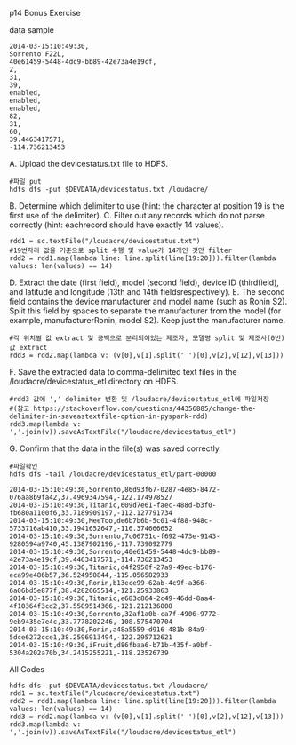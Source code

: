 p14 Bonus Exercise

data sample
```
2014-03-15:10:49:30,
Sorrento F22L,
40e61459-5448-4dc9-bb89-42e73a4e19cf,
2,
31,
39,
enabled,
enabled,
enabled,
82,
31,
60,
39.4463417571,
-114.736213453
```

A. Upload the devicestatus.txt file to HDFS.
```
#파일 put
hdfs dfs -put $DEVDATA/devicestatus.txt /loudacre/
```

B. Determine which delimiter to use (hint: the character at position 19 is the first use of the delimiter).
C. Filter out any records which do not parse correctly (hint: eachrecord should have exactly 14 values).
```
rdd1 = sc.textFile("/loudacre/devicestatus.txt")
#19번자리 값을 기준으로 split 수행 및 value가 14개인 것만 filter
rdd2 = rdd1.map(lambda line: line.split(line[19:20])).filter(lambda values: len(values) == 14)
```

D. Extract the date (first field), model (second field), device ID (thirdfield), and latitude and longitude (13th and 14th fieldsrespectively).
E. The second field contains the device manufacturer and model name (such as Ronin S2). Split this field by spaces to separate the manufacturer from the model (for example, manufacturerRonin, model S2). Keep just the manufacturer name.
```
#각 위치별 값 extract 및 공백으로 분리되어있는 제조자, 모델명 split 및 제조사(0번)값 extract
rdd3 = rdd2.map(lambda v: (v[0],v[1].split(' ')[0],v[2],v[12],v[13]))
```

F. Save the extracted data to comma-delimited text files in the /loudacre/devicestatus_etl directory on HDFS.
```
#rdd3 값에 ',' delimiter 변환 및 /loudacre/devicestatus_etl에 파일저장
#(참고 https://stackoverflow.com/questions/44356885/change-the-delimiter-in-saveastextfile-option-in-pyspark-rdd)
rdd3.map(lambda v: ','.join(v)).saveAsTextFile("/loudacre/devicestatus_etl")
```

G. Confirm that the data in the file(s) was saved correctly.
```
#파일확인
hdfs dfs -tail /loudacre/devicestatus_etl/part-00000

2014-03-15:10:49:30,Sorrento,86d93f67-0287-4e85-8472-076aa8b9fa42,37.4969347594,-122.174978527
2014-03-15:10:49:30,Titanic,609d7e61-faec-488d-b3f0-fb680a1100f6,33.7189909197,-112.127791734
2014-03-15:10:49:30,MeeToo,de6b7b6b-5c01-4f88-948c-5733716ab410,33.1941652647,-116.374666652
2014-03-15:10:49:30,Sorrento,7c06751c-f692-473e-9143-9280594a9740,45.1387902196,-117.739092779
2014-03-15:10:49:30,Sorrento,40e61459-5448-4dc9-bb89-42e73a4e19cf,39.4463417571,-114.736213453
2014-03-15:10:49:30,Titanic,d4f2958f-27a9-49ec-b176-eca99e486b57,36.524950844,-115.056582933
2014-03-15:10:49:30,Ronin,b13ece99-62ab-4c9f-a366-6a06bd5e877f,38.4282665514,-121.25933863
2014-03-15:10:49:30,Titanic,e683c864-2c49-46dd-8aa4-4f10364f3cd2,37.5589514366,-121.212136808
2014-03-15:10:49:30,Sorrento,32af1a0b-ca7f-4906-9772-9eb9435e7e4c,33.7778202246,-108.575470704
2014-03-15:10:49:30,Ronin,a48a5559-d916-481b-84a9-5dce6272cce1,38.2596913494,-122.295712621
2014-03-15:10:49:30,iFruit,d86fbaa6-b71b-435f-a0bf-5304a202a70b,34.2415255221,-118.23526739

```

All Codes
```
hdfs dfs -put $DEVDATA/devicestatus.txt /loudacre/
rdd1 = sc.textFile("/loudacre/devicestatus.txt")
rdd2 = rdd1.map(lambda line: line.split(line[19:20])).filter(lambda values: len(values) == 14)
rdd3 = rdd2.map(lambda v: (v[0],v[1].split(' ')[0],v[2],v[12],v[13]))
rdd3.map(lambda v: ','.join(v)).saveAsTextFile("/loudacre/devicestatus_etl")
```
